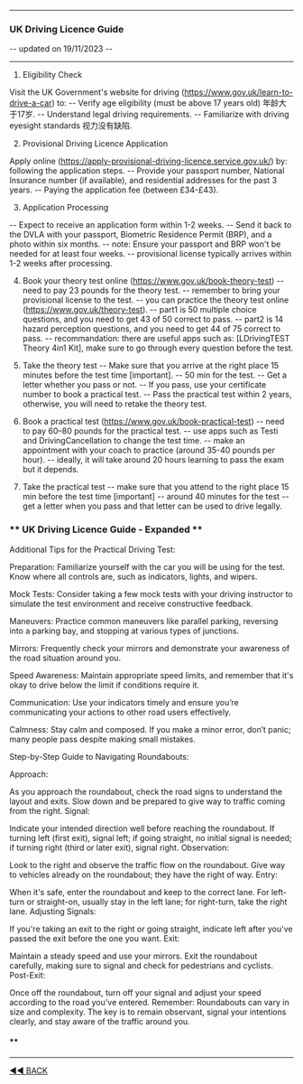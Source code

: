 ﻿---

### **UK Driving Licence Guide**

-- updated on 19/11/2023 -- 

---

1. Eligibility Check

Visit the UK Government's website for driving (https://www.gov.uk/learn-to-drive-a-car) to:
-- Verify age eligibility (must be above 17 years old) 年龄大于17岁.
-- Understand legal driving requirements.
-- Familiarize with driving eyesight standards 视力没有缺陷.

2. Provisional Driving Licence Application

Apply online (https://apply-provisional-driving-licence.service.gov.uk/) by:
following the application steps.
-- Provide your passport number, National Insurance number (if available), and residential addresses for the past 3 years.
-- Paying the application fee (between £34-£43).

3. Application Processing

-- Expect to receive an application form within 1-2 weeks.
-- Send it back to the DVLA with your passport, Biometric Residence Permit (BRP), and a photo within six months.
-- note: Ensure your passport and BRP won't be needed for at least four weeks.
-- provisional license typically arrives within 1-2 weeks after processing.

4. Book your theory test online (https://www.gov.uk/book-theory-test)
-- need to pay 23 pounds for the theory test.
-- remember to bring your provisional license to the test.
-- you can practice the theory test online (https://www.gov.uk/theory-test).
-- part1 is 50 multiple choice questions, and you need to get 43 of 50 correct to pass.
-- part2 is 14 hazard perception questions, and you need to get 44 of 75 correct to pass.
-- recommandation: there are useful apps such as: [LDrivingTEST Theory 4in1 Kit], make sure to go through every question before the test. 

5. Take the theory test
-- Make sure that you arrive at the right place 15 minutes before the test time [important].
-- 50 min for the test.
-- Get a letter whether you pass or not.
-- If you pass, use your certificate number to book a practical test.
-- Pass the practical test within 2 years, otherwise, you will need to retake the theory test.

7. Book a practical test (https://www.gov.uk/book-practical-test)
-- need to pay 60–80 pounds for the practical test.
-- use apps such as Testi and DrivingCancellation to change the test time.
-- make an appointment with your coach to practice (around 35-40 pounds per hour).
-- ideally, it will take around 20 hours learning to pass the exam but it depends.

8. Take the practical test
-- make sure that you attend to the right place 15 min before the test time [important]
-- around 40 minutes for the test
-- get a letter when you pass and that letter can be used to drive legally.


### ** UK Driving Licence Guide - Expanded **
Additional Tips for the Practical Driving Test:

Preparation: Familiarize yourself with the car you will be using for the test. Know where all controls are, such as indicators, lights, and wipers.

Mock Tests: Consider taking a few mock tests with your driving instructor to simulate the test environment and receive constructive feedback.

Maneuvers: Practice common maneuvers like parallel parking, reversing into a parking bay, and stopping at various types of junctions.

Mirrors: Frequently check your mirrors and demonstrate your awareness of the road situation around you.

Speed Awareness: Maintain appropriate speed limits, and remember that it's okay to drive below the limit if conditions require it.

Communication: Use your indicators timely and ensure you’re communicating your actions to other road users effectively.

Calmness: Stay calm and composed. If you make a minor error, don’t panic; many people pass despite making small mistakes.

Step-by-Step Guide to Navigating Roundabouts:

Approach:

As you approach the roundabout, check the road signs to understand the layout and exits.
Slow down and be prepared to give way to traffic coming from the right.
Signal:

Indicate your intended direction well before reaching the roundabout.
If turning left (first exit), signal left; if going straight, no initial signal is needed; if turning right (third or later exit), signal right.
Observation:

Look to the right and observe the traffic flow on the roundabout.
Give way to vehicles already on the roundabout; they have the right of way.
Entry:

When it's safe, enter the roundabout and keep to the correct lane.
For left-turn or straight-on, usually stay in the left lane; for right-turn, take the right lane.
Adjusting Signals:

If you're taking an exit to the right or going straight, indicate left after you've passed the exit before the one you want.
Exit:

Maintain a steady speed and use your mirrors.
Exit the roundabout carefully, making sure to signal and check for pedestrians and cyclists.
Post-Exit:

Once off the roundabout, turn off your signal and adjust your speed according to the road you’ve entered.
Remember: Roundabouts can vary in size and complexity. The key is to remain observant, signal your intentions clearly, and stay aware of the traffic around you.

#### **

---
[◄◄ BACK](https://yuqingdai.xyz/#/README)

